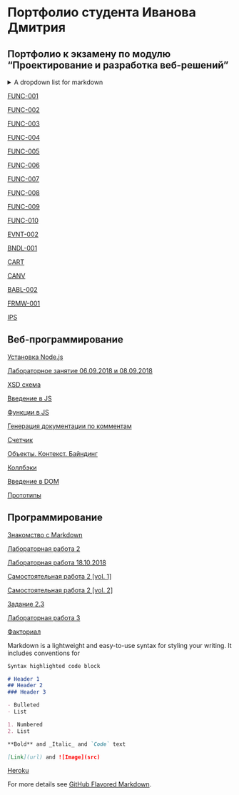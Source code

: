 
# Портфолио студента Иванова Дмитрия


## Портфолио к экзамену по модулю “Проектирование и разработка веб-решений”

<details><summary>A dropdown list for markdown</summary>

   1. First item must be preceeded with an empty line.
   1. Markdown renders **perfectly**.
   1. Extra item.

</details>

[FUNC-001](https://kodaktor.ru/task_func_282ff)

[FUNC-002](https://kodaktor.ru/func_29440)

[FUNC-003](https://kodaktor.ru/func_a3765)

[FUNC-004](https://kodaktor.ru/func_e29ff)

[FUNC-005](https://kodaktor.ru/task_func_6522d)

[FUNC-006](https://kodaktor.ru/func_00440)

[FUNC-007](https://kodaktor.ru/func_3633d)

[FUNC-008](https://kodaktor.ru/zzzzzzz_de2b7)

[FUNC-009](https://kodaktor.ru/func_123de)

[FUNC-010](https://kodaktor.ru/func_56254)

[EVNT-002](https://kodaktor.ru/custom_39095)

[BNDL-001](https://dementedjim.github.io/moment_bundle/)

[CART](https://kodaktor.ru/custom_2ac34)

[CANV](https://kodaktor.ru/d64cb18_b557c)

[BABL-002](https://kodaktor.ru/bind02032018_38b65)

[FRMW-001](https://kodaktor.ru/react_6741c)

[IPS](https://kodaktor.ru/task_0e53d)


## Веб-программирование
[Установка  Node.js](https://github.com/DementedJim/Node.js-First-week-installing-node-/)

[Лабораторное занятие 06.09.2018 и 08.09.2018](https://github.com/DementedJim/XML-DTD-08-09-2018)

[XSD схема](https://github.com/DementedJim/xsd_scheme/)

[Введение в JS](https://github.com/DementedJim/22-09-2018)

[Функции в JS](https://github.com/DementedJim/jsfunctions)

[Генерация документации по комментам](https://github.com/DementedJim/13-10-2018-Final)

[Счетчик](https://github.com/DementedJim/counter)

[Объекты. Контекст. Байндинг](https://github.com/DementedJim/context_binding)

[Коллбэки](https://github.com/DementedJim/callbacks)

[Введение в DOM](https://github.com/DementedJim/into_dom/)

[Прототипы](https://kodaktor.ru/zzzzzzz_ebd11)


## Программирование
[Знакомство с Markdown](https://github.com/DementedJim/Markdown)

[Лабораторная работа 2](https://repl.it/@PietrSidorovich/Laboratornaia-rabota-2-Python)

[Лабораторная работа 18.10.2018](https://github.com/DementedJim/18-10-2018-Python)

[Самостоятельная работа 2 [vol. 1]](https://repl.it/@PietrSidorovich/Zadaniie-1-2-Samostoiatielnaia-rabota-2)

[Самостоятельная работа 2 [vol. 2]](https://repl.it/@PietrSidorovich/Zadaniie-3-Samostoiatielnaia-rabota-2)

[Задание 2.3](https://repl.it/@PietrSidorovich/Zadaniie-23)

[Лабораторная работа 3](https://repl.it/@PietrSidorovich/Laboratornaia-rabota-3-20-09-18)

[Факториал](https://repl.it/@PietrSidorovich/Faktorial)





Markdown is a lightweight and easy-to-use syntax for styling your writing. It includes conventions for

```markdown
Syntax highlighted code block

# Header 1
## Header 2
### Header 3

- Bulleted
- List

1. Numbered
2. List

**Bold** and _Italic_ and `Code` text

[Link](url) and ![Image](src)
```
[Heroku](https://github.com/DementedJim/herokudemo1)

For more details see [GitHub Flavored Markdown](https://guides.github.com/features/mastering-markdown/).
